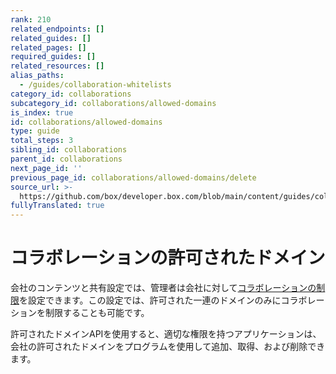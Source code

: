 ```yaml
---
rank: 210
related_endpoints: []
related_guides: []
related_pages: []
required_guides: []
related_resources: []
alias_paths:
  - /guides/collaboration-whitelists
category_id: collaborations
subcategory_id: collaborations/allowed-domains
is_index: true
id: collaborations/allowed-domains
type: guide
total_steps: 3
sibling_id: collaborations
parent_id: collaborations
next_page_id: ''
previous_page_id: collaborations/allowed-domains/delete
source_url: >-
  https://github.com/box/developer.box.com/blob/main/content/guides/collaborations/allowed-domains/index.md
fullyTranslated: true
---
```

# コラボレーションの許可されたドメイン

会社のコンテンツと共有設定では、管理者は会社に対して[コラボレーションの制限][collab-restrictions]を設定できます。この設定では、許可された一連のドメインのみにコラボレーションを制限することも可能です。

許可されたドメインAPIを使用すると、適切な権限を持つアプリケーションは、会社の許可されたドメインをプログラムを使用して追加、取得、および削除できます。

<!-- i18n-enable localize-links -->

[collab-restrictions]: https://support.box.com/hc/ja/articles/4404822772755-Enterprise設定-コンテンツと共有-タブ

<!-- i18n-disable localize-links -->